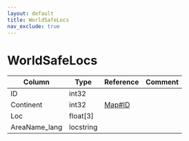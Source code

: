 ```yaml
---
layout: default
title: WorldSafeLocs
nav_exclude: true
---
```

# WorldSafeLocs

| Column | Type | Reference | Comment |
|--------|------|-----------|---------|
|ID|int32|||
|Continent|int32|[Map#ID](Map)||
|Loc|float[3]|||
|AreaName_lang|locstring|||
